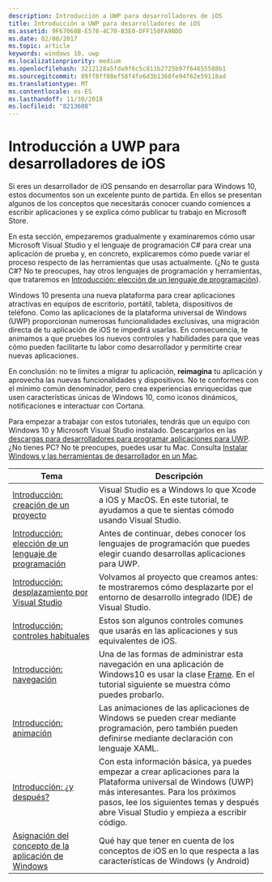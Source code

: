 ```yaml
---
description: Introducción a UWP para desarrolladores de iOS
title: Introducción a UWP para desarrolladores de iOS
ms.assetid: 9F67068B-E578-4C70-B3E0-DFF150FA9BDD
ms.date: 02/08/2017
ms.topic: article
keywords: windows 10, uwp
ms.localizationpriority: medium
ms.openlocfilehash: 3212128a5fda9f6c5c811b2725b97f64655588b1
ms.sourcegitcommit: 89ff8ff88ef58f4fe6d3b1368fe94f62e59118ad
ms.translationtype: MT
ms.contentlocale: es-ES
ms.lasthandoff: 11/30/2018
ms.locfileid: "8213608"
---
```

# <a name="getting-started-with-uwp-for-ios-developers"></a>Introducción a UWP para desarrolladores de iOS


Si eres un desarrollador de iOS pensando en desarrollar para Windows 10, estos documentos son un excelente punto de partida. En ellos se presentan algunos de los conceptos que necesitarás conocer cuando comiences a escribir aplicaciones y se explica cómo publicar tu trabajo en Microsoft Store.

En esta sección, empezaremos gradualmente y examinaremos cómo usar Microsoft Visual Studio y el lenguaje de programación C# para crear una aplicación de prueba y, en concreto, explicaremos cómo puede variar el proceso respecto de las herramientas que usas actualmente. (¿No te gusta C#? No te preocupes, hay otros lenguajes de programación y herramientas, que trataremos en [Introducción: elección de un lenguaje de programación](getting-started-choosing-a-programming-language.md)).

Windows 10 presenta una nueva plataforma para crear aplicaciones atractivas en equipos de escritorio, portátil, tableta, dispositivos de teléfono. Como las aplicaciones de la plataforma universal de Windows (UWP) proporcionan numerosas funcionalidades exclusivas, una migración directa de tu aplicación de iOS te impedirá usarlas. En consecuencia, te animamos a que pruebes los nuevos controles y habilidades para que veas cómo pueden facilitarte tu labor como desarrollador y permitirte crear nuevas aplicaciones.

En conclusión: no te limites a migrar tu aplicación, **reimagina** tu aplicación y aprovecha las nuevas funcionalidades y dispositivos. No te conformes con el mínimo común denominador, pero crea experiencias enriquecidas que usen características únicas de Windows 10, como iconos dinámicos, notificaciones e interactuar con Cortana.

Para empezar a trabajar con estos tutoriales, tendrás que un equipo con Windows 10 y Microsoft Visual Studio instalado. Descargarlos en las [descargas para desarrolladores para programar aplicaciones para UWP](https://developer.microsoft.com/en-us/windows/downloads). ¿No tienes PC? No te preocupes, puedes usar tu Mac. Consulta [Instalar Windows y las herramientas de desarrollador en un Mac](setting-up-your-mac-with-windows-10.md).

| Tema | Descripción |
|-------|-------------|
| [Introducción: creación de un proyecto](getting-started-creating-a-project.md) | Visual Studio es a Windows lo que Xcode a iOS y MacOS. En este tutorial, te ayudamos a que te sientas cómodo usando Visual Studio. |
| [Introducción: elección de un lenguaje de programación](getting-started-choosing-a-programming-language.md) | Antes de continuar, debes conocer los lenguajes de programación que puedes elegir cuando desarrollas aplicaciones para UWP. |
| [Introducción: desplazamiento por Visual Studio](getting-started-getting-around-in-visual-studio.md) | Volvamos al proyecto que creamos antes: te mostraremos cómo desplazarte por el entorno de desarrollo integrado (IDE) de Visual Studio. |
| [Introducción: controles habituales](getting-started-common-controls.md) | Estos son algunos controles comunes que usarás en las aplicaciones y sus equivalentes de iOS. |
| [Introducción: navegación](getting-started-navigation.md) | Una de las formas de administrar esta navegación en una aplicación de Windows10 es usar la clase [Frame](https://msdn.microsoft.com/library/windows/apps/br242682). En el tutorial siguiente se muestra cómo puedes probarlo. |
| [Introducción: animación](getting-started-animation.md) | Las animaciones de las aplicaciones de Windows se pueden crear mediante programación, pero también pueden definirse mediante declaración con lenguaje XAML. |
| [Introducción: ¿y después?](getting-started-what-next.md) | Con esta información básica, ya puedes empezar a crear aplicaciones para la Plataforma universal de Windows (UWP) más interesantes. Para los próximos pasos, lee los siguientes temas y después abre Visual Studio y empieza a escribir código. |
| [Asignación del concepto de la aplicación de Windows](https://msdn.microsoft.com//windows/uwp/porting/android-ios-uwp-map) | Qué hay que tener en cuenta de los conceptos de iOS en lo que respecta a las características de Windows (y Android) |

 

 

 
